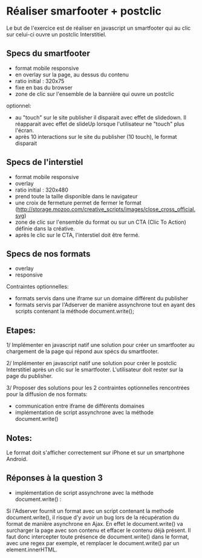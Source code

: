 Réaliser smarfooter + postclic
==============================

Le but de l'exercice est de réaliser en javascript un smartfooter qui au clic sur celui-ci ouvre un postclic Interstitiel.

Specs du smartfooter
---------------------
- format mobile responsive
- en overlay sur la page, au dessus du contenu
- ratio initial : 320x75
- fixe en bas du browser
- zone de clic sur l'ensemble de la bannière qui ouvre un postclic

optionnel:
- au "touch" sur le site publisher il disparait avec effet de slidedown. Il réapparait avec effet de slideUp lorsque l'utilisateur ne "touch" plus l'écran.
- après 10 interactions sur le site du publisher (10 touch), le format disparait


Specs de l'interstiel
---------------------

- format mobile responsive
- overlay
- ratio initial : 320x480
- prend toute la taille disponible dans le navigateur
- une croix de fermeture permet de fermer le format (http://storage.mozoo.com/creative_scripts/images/close_cross_official.svg)
- zone de clic sur l'ensemble du format ou sur un CTA (Clic To Action) définie dans la créative. 
- après le clic sur le CTA, l'interstiel doit être fermé.




Specs de nos formats
---------------------

- overlay
- responsive

Contraintes optionnelles:
- formats servis dans une iframe sur un domaine différent du publisher 
- formats servis par l'Adserver de manière assynchrone tout en ayant des scripts contenant la méthode document.write();



Etapes:
--------------------

1/ Implémenter en javascript natif une solution pour créer un smartfooter au chargement de la page qui répond aux spécs du smartfooter.

2/ Implémenter en javascript natif une solution pour créer le postclic Interstitiel après un clic sur le smartfooter.
L'utilisateur doit rester sur la page du publisher.

3/ Proposer des solutions pour les 2 contraintes optionnelles rencontrées pour la diffusion de nos formats:
- communication entre iframe de différents domaines 
- implémentation de script assynchrone avec la méthode document.write() 

Notes:
--------------------
Le format doit s'afficher correctement sur iPhone et sur un smartphone Android.


Réponses à la question 3
--------------------

- implémentation de script assynchrone avec la méthode document.write() :

Si l'Adserver fournit un format avec un script contenant la methode document.write(),
il risque d'y avoir un bug lors de la récupération du format de manière asynchrone en Ajax.
En effet le document.write() va surcharger la page avec son contenu et effacer le contenu déjà présent.
Il faut donc intercepter toute présence de document.write() dans le format, avec une regex par exemple,
et remplacer le document.write() par un element.innerHTML. 


